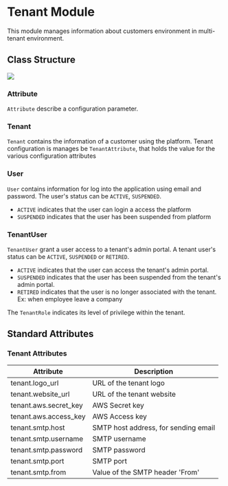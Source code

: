 # Tenant Module

This module manages information about customers environment in multi-tenant environment.

## Class Structure

<img src="https://www.plantuml.com/plantuml/png/dLB1Rjim3BthAuGS1-G7ZAAeqsY3CKSf7AVRLPMvJe0i1HBT8XlsxwCSmr22j2YQGqo_nqS-ahwBg08ElMKCtD3p5fnok4E5G_pBED_BxtBxGr9KthVLew1Wjzyz2BaMQ_Pl4kqZX0zAE6z4MpMPk4GCvcb0Q8y7uES5Ml6pfKUzbLCaDcLLfvGc_SlzPYKQ2jRYljgKTOhALYHXjKcFrNPRYp9L-bhL2Q2iRoArrbR5EFS-zJLTmMlldYbqgeU2xuWTNwrw0fkzTn1rC0SqtcMe_ksDXaX5JCIR4tnBED9WnVcSAJk0GkXABFXQOKAKHlD2cIllBIWtsnptUs4GUcLoHmVAU_MXoqsQUB3gACz7YUETYkncLxtqlZE_J0RDPavVoFlxwZpPSnUTzH02E7tC83Gz_F4EgjotzLhPAvQdpc-Pld9L-VXmUTWNPOUizYSc7u_1ULRsurkbCbZxP-FUAjvu2--izkhKz3k9-N9vonTV5cSBcBY4ZxH_TH0Mez5PTxDCz6GXPr8yKacQ4yadoIvr6JlB9fgntDNCpY1ZT-2weRV_0G00">

### Attribute

`Attribute` describe a configuration parameter.

### Tenant

`Tenant` contains the information of a customer using the platform.
Tenant configuration is manages be `TenantAttribute`, that holds the value for the various configuration attributes

### User

`User` contains information for log into the application using email and password.
The user's status can be `ACTIVE`, `SUSPENDED`.

- `ACTIVE` indicates that the user can login a access the platform
- `SUSPENDED` indicates that the user has been suspended from platform

### TenantUser

`TenantUser` grant a user access to a tenant's admin portal.
A tenant user's status can be `ACTIVE`, `SUSPENDED` or `RETIRED`.

- `ACTIVE` indicates that the user can access the tenant's admin portal.
- `SUSPENDED` indicates that the user has been suspended from the tenant's admin portal.
- `RETIRED` indicates that the user is no longer associated with the tenant. Ex: when employee leave a company

The `TenantRole` indicates its level of privilege within the tenant.

## Standard Attributes

### Tenant Attributes

| Attribute             | Description                          |
|-----------------------|--------------------------------------|
| tenant.logo_url       | URL of the tenant logo               |
| tenant.website_url    | URL of the tenant website            |
| tenant.aws.secret_key | AWS Secret key                       |
| tenant.aws.access_key | AWS Access key                       |
| tenant.smtp.host      | SMTP host address, for sending email |
| tenant.smtp.username  | SMTP username                        |
| tenant.smtp.password  | SMTP password                        |
| tenant.smtp.port      | SMTP port                            |
| tenant.smtp.from      | Value of the SMTP header 'From'      |


